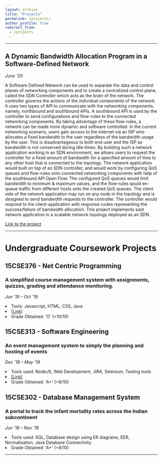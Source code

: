 ```yaml
---
layout: archive
title: "Projects"
permalink: /projects/
author_profile: true
redirect_from:
  - /projects
---
```


<hr>

## A Dynamic Bandwidth Allocation Program in a Software-Defined Network

_June '20_
<br>

A Software Defined Network can be used to separate the data and control planes of networking components and to create a centralized control plane, called the SDN Controller which acts as the brain of the network. The controller governs the actions of the individual components of the network. It uses two types of API to communicate with the networking components, namely, northbound and southbound APIs. A southbound API is used by the controller to send configurations and flow-rules to the connected networking components. By taking advantage of these flow-rules, a network can be made more dynamic and software controlled. In the current networking scenario, users gain access to the internet via an ISP who allocates a fixed bandwidth to the user regardless of the bandwidth usage by the user. This is disadvantageous to both end user and the ISP as bandwidth is not conserved during idle times. By building such a network application working in an SDN environment, we allows users to request the controller for a fixed amount of bandwidth for a specified amount of time to any other host that is connected to the topology. The network application would built on top of an SDN controller, and would work by configuring QoS queues and flow-rules onto connected networking components with help of the southbound API Open Flow. The configured QoS queues would limit bandwidth to minimum & maximum values, and the flow-rules qould en-queue traffic from different hosts onto the created QoS queues. The client side of the network application may run on any node in the topology and is designed to send bandwidth requests to the controller. The controller would respond to the client-application with response codes representing the success/failure of bandwidth allocation. This project implements said network application in a scalable network topology deployed as an SDN.

[Link to the project](https://github.com/abhilash-venkatesh/SDNProject)

<hr>

# Undergraduate Coursework Projects

## 15CSE376 - Net Centric Programming

### A simplified course management system with assignments, quizzes, grading and attendance monitoring.

_Jun ’19 – Oct ’19_
<br>

<li>Tools: Javascript, HTML, CSS, Java</li>
<li> <a href='https://github.com/ShriRamaJeyam/NCP3'>[Link]</a> </li>
<li> Grade Obtained: 'O' (=10/10) </li>

## 15CSE313 - Software Engineering

### An event management system to simply the planning and hosting of events

_Dec ’18 – May ’19_
<br>

<li>Tools used: NodeJS, Web Development, JIRA, Selenium, Testing tools</li>
<li> <a href='https://github.com/uma-subbiah/EventIt'>[Link]</a> </li>
<li> Grade Obtained: 'A+' (=9/10) </li>

## 15CSE302 - Database Management System

### A portal to track the infant mortality rates across the Indian subcontinent

_Jun ’18 – Nov ’18_
<br>

<li>Tools used: SQL, Database design using ER diagrams, EER, Normalisation, Java Database Connectivity</li>
<!-- <li> <a href='https://github.com/uma-subbiah/EventIt'>[Link]</a> </li> -->
<li> Grade Obtained: 'A+' (=9/10) </li>

<hr>

